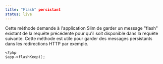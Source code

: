 ```yaml
---
title: "Flash" persistant
status: live
---
```


Cette méthode demande à l'application Slim de garder un message "flash" existant de la requête précédente pour qu'il soit disponible dans la requête suivante. Cette méthode est utile pour garder des messages persistants dans les redirections HTTP par exemple.

    <?php
    $app->flashKeep();
